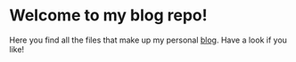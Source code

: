 # Welcome to my blog repo!
Here you find all the files that make up my personal [blog](https://hummat.github.io). Have a look if you like!

